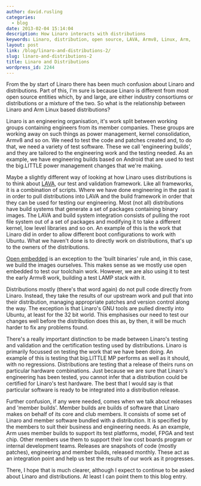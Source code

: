 ```yaml
---
author: david.rusling
categories:
  - blog
date: 2013-02-04 15:14:04
description: How Linaro interacts with distributions
keywords: Linaro, distribution, open source, LAVA, Armv8, Linux, Arm,
layout: post
link: /blog/linaro-and-distributions-2/
slug: linaro-and-distributions-2
title: Linaro and Distributions
wordpress_id: 2244
---
```


From the by start of Linaro there has been much confusion about Linaro and distributions. Part of this, I'm sure is because Linaro is different from most open source entities which, by and large, are either industry consortiums or distributions or a mixture of the two. So what is the relationship between Linaro and Arm Linux based distributions?

Linaro is an engineering organisation, it's work split between working groups containing engineers from its member companies. These groups are working away on such things as power management, kernel consolidation, Armv8 and so on. We need to test the code and patches created and, to do that, we need a variety of test software. These we call 'engineering builds', and they are tailored to the engineering work and the testing needed. As an example, we have engineering builds based on Android that are used to test the big.LITTLE power management changes that we're making.

Maybe a slightly different way of looking at how Linaro uses distributions is to think about [LAVA](https://wiki-archive.linaro.org/Platform/LAVA), our test and validation framework. Like all frameworks, it is a combination of scripts. Where we have done engineering in the past is in order to pull distributions into LAVA and the build framework in order that they can be used for testing our engineering. Most (not all) distributions have build systems that generate a set of packages containing binary images. The LAVA and build system integration consists of pulling the root file system out of a set of packages and modifying it to take a different kernel, low level libraries and so on. An example of this is the work that Linaro did in order to allow different boot configurations to work with Ubuntu. What we haven't done is to directly work on distributions, that's up to the owners of the distributions.

[Open embedded](https://wiki-archive.linaro.org/HowTo/ARMv8/OpenEmbedded) is an exception to the 'built binaries' rule and, in this case, we build the images ourselves. This makes sense as we mostly use open embedded to test our toolchain work. However, we are also using it to test the early Armv8 work, building a test LAMP stack with it.

Distributions mostly (there's that word again) do not pull code directly from Linaro. Instead, they take the results of our upstream work and pull that into their distribution, managing appropriate patches and version control along the way. The exception is that Linaro's GNU tools are pulled directly into Ubuntu, at least for the 32 bit world. This emphasises our need to test our changes well before the distribution does this as, by then, it will be much harder to fix any problems found.

There's a really important distinction to be made between Linaro's testing and validation and the certification testing used by distributions. Linaro is primarily focussed on testing the work that we have been doing. An example of this is testing that big.LITTLE MP performs as well as it should, with no regressions. Distributions are testing that a release of theirs runs on particular hardware combinations. Just because we are sure that Linaro's engineering has been tested, you cannot infer that a distribution could be certified for Linaro's test hardware. The best that I would say is that particular software is ready to be integrated into a distribution release.

Further confusion, if any were needed, comes when we talk about releases and 'member builds'. Member builds are builds of software that Linaro makes on behalf of its core and club members. It consists of some set of Linaro and member software bundled with a distribution. It is specified by the members to suit their business and engineering needs. As an example, Arm uses member builds to support its test platforms, model, FPGA and test chip. Other members use them to support their low cost boards program or internal development teams. Releases are snapshots of code (mostly patches), engineering and member builds, released monthly. These act as an integration point and help us test the results of our work as it progresses.

There, I hope that is much clearer, although I expect to continue to be asked about Linaro and distributions. At least I can point them to this blog entry.
